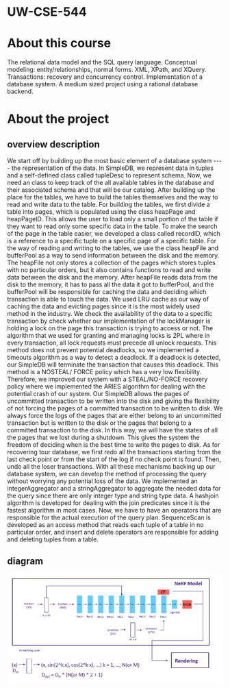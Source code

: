 # UW-CSE-544

# About this course

The relational data model and the SQL query language. Conceptual modeling: entity/relationships, normal forms. XML, XPath, and XQuery. Transactions: recovery and concurrency control. Implementation of a database system. A medium sized project using a rational database backend.

# About the project

## overview description

We start off by building up the most basic element of a database system ---- the representation
of the data. In SimpleDB, we represent data in tuples and a self-defined class called tupleDesc
to represent schema. Now, we need an class to keep track of the all available tables in the
database and their associated schema and that will be our catalog. After building up the place
for the tables, we have to build the tables themselves and the way to read and write data to the
table. For building the tables, we first divide a table into pages, which is populated using the
class heapPage and heapPageID. This allows the user to load only a small portion of the table if
they want to read only some specific data in the table. To make the search of the page in the
table easier, we developed a class called recordID, which is a reference to a specific tuple on a
specific page of a specific table. For the way of reading and writing to the tables, we use the
class heapFile and bufferPool as a way to send information between the disk and the memory.
The heapFile not only stores a collection of the pages which stores tuples with no particular
orders, but it also contains functions to read and write data between the disk and the memory.
After heapFile reads data from the disk to the memory, it has to pass all the data it got to
bufferPool, and the bufferPool will be responsible for caching the data and deciding which
transaction is able to touch the data. We used LRU cache as our way of caching the data and
evicting pages since it is the most widely used method in the industry. We check the availability
of the data to a specific transaction by check whether our implementation of the lockManager is
holding a lock on the page this transaction is trying to access or not. The algorithm that we used
for granting and managing locks is 2PL where in every transaction, all lock requests must
precede all unlock requests. This method does not prevent potential deadlocks, so we
implemented a timeouts algorithm as a way to detect a deadlock. If a deadlock is detected, our
SimpleDB will terminate the transaction that causes this deadlock. This method is a NOSTEAL/
FORCE policy which has a very low flexibility. Therefore, we improved our system
with a STEAL/NO-FORCE recovery policy where we implemented the ARIES algorithm for
dealing with the potential crash of our system. Our SimpleDB allows the pages of uncommitted
transaction to be written into the disk and giving the flexibility of not forcing the pages of a
committed transaction to be written to disk. We always force the logs of the pages that are either
belong to an uncommitted transaction but is written to the disk or the pages that belong to a
committed transaction to the disk. In this way, we will have the states of all the pages that we
lost during a shutdown. This gives the system the freedom of deciding when is the best time to
write the pages to disk. As for recovering tour database, we first redo all the transactions
starting from the last check point or from the start of the log if no check point is found. Then,
undo all the loser transactions. With all these mechanisms backing up our database system, we
can develop the method of processing the query without worrying any potential loss of the data.
We implemented an integerAggregator and a stringAggregator to aggregate the needed data for
the query since there are only integer type and string type data. A hashjoin algorithm is
developed for dealing with the join predicates since it is the fastest algorithm in most cases.
Now, we have to have an operators that are responsible for the actual execution of the query
plan. SequenceScan is developed as an access method that reads each tuple of a table in no
particular order, and insert and delete operators are responsible for adding and deleting tuples
from a table.

## diagram

![The NeRF model](https://github.com/Jack-Chuang/CSE-490-G1/blob/0f09258228837dcc340dc4e89a8a07966bd582dd/final%20project/figures/NeRF%20model.PNG)
